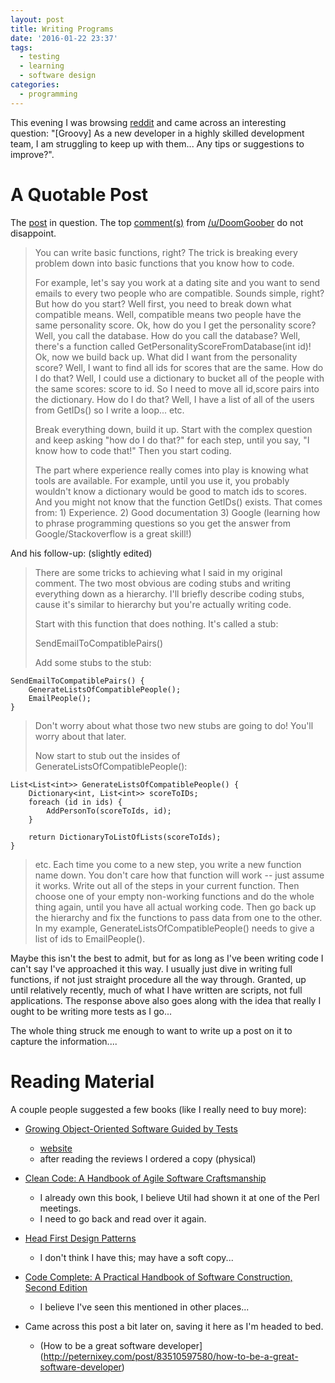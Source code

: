 ```yaml
---
layout: post
title: Writing Programs
date: '2016-01-22 23:37'
tags:
  - testing
  - learning
  - software design
categories:
  - programming
---
```


This evening I was browsing [reddit](www.reddit.com) and came across an interesting question: "[Groovy] As a new developer in a highly skilled development team, I am struggling to keep up with them... Any tips or suggestions to improve?".

# A Quotable Post
The [post](https://www.reddit.com/r/learnprogramming/comments/426e7a/groovy_as_a_new_developer_in_a_highly_skilled/) in question. The top [comment(s)](https://www.reddit.com/r/learnprogramming/comments/426e7a/groovy_as_a_new_developer_in_a_highly_skilled/cz8669h) from [/u/DoomGoober](https://www.reddit.com/user/DoomGoober) do not disappoint.

> You can write basic functions, right? The trick is breaking every problem down into basic functions that you know how to code.
>
> For example, let's say you work at a dating site and you want to send emails to every two people who are compatible. Sounds simple, right? But how do you start? Well first, you need to break down what compatible means. Well, compatible means two people have the same personality score. Ok, how do you I get the personality score? Well, you call the database. How do you call the database? Well, there's a function called GetPersonalityScoreFromDatabase(int id)! Ok, now we build back up. What did I want from the personality score? Well, I want to find all ids for scores that are the same. How do I do that? Well, I could use a dictionary to bucket all of the people with the same scores: score to id. So I need to move all id,score pairs into the dictionary. How do I do that? Well, I have a list of all of the users from GetIDs() so I write a loop... etc.
>
> Break everything down, build it up. Start with the complex question and keep asking "how do I do that?" for each step, until you say, "I know how to code that!" Then you start coding.
>
> The part where experience really comes into play is knowing what tools are available. For example, until you use it, you probably wouldn't know a dictionary would be good to match ids to scores. And you might not know that the function GetIDs() exists. That comes from: 1) Experience. 2) Good documentation 3) Google (learning how to phrase programming questions so you get the answer from Google/Stackoverflow is a great skill!)

And his follow-up: (slightly edited)

> There are some tricks to achieving what I said in my original comment. The two most obvious are coding stubs and writing everything down as a hierarchy. I'll briefly describe coding stubs, cause it's similar to hierarchy but you're actually writing code.
>
> Start with this function that does nothing. It's called a stub:
>
> SendEmailToCompatiblePairs()
>
> Add some stubs to the stub:

```
SendEmailToCompatiblePairs() {
    GenerateListsOfCompatiblePeople();
    EmailPeople();
}
```

> Don't worry about what those two new stubs are going to do! You'll worry about that later.
>
> Now start to stub out the insides of GenerateListsOfCompatiblePeople():

```
List<List<int>> GenerateListsOfCompatiblePeople() {
    Dictionary<int, List<int>> scoreToIDs;
    foreach (id in ids) {
        AddPersonTo(scoreToIds, id);
    }

    return DictionaryToListOfLists(scoreToIds);
}
```

> etc. Each time you come to a new step, you write a new function name down. You don't care how that function will work -- just assume it works. Write out all of the steps in your current function. Then choose one of your empty non-working functions and do the whole thing again, until you have all actual working code. Then go back up the hierarchy and fix the functions to pass data from one to the other. In my example, GenerateListsOfCompatiblePeople() needs to give a list of ids to EmailPeople().

Maybe this isn't the best to admit, but for as long as I've been writing code I can't say I've approached it this way. I usually just dive in writing full functions, if not just straight procedure all the way through. Granted, up until relatively recently, much of what I have written are scripts, not full applications. The response above also goes along with the idea that really I ought to be writing more tests as I go...

The whole thing struck me enough to want to write up a post on it to capture the information....

# Reading Material
A couple people suggested a few books (like I really need to buy more):

- [Growing Object-Oriented Software Guided by Tests](http://amzn.com/0321503627)
  - [website](http://www.growing-object-oriented-software.com/)
  - after reading the reviews I ordered a copy (physical)
- [Clean Code: A Handbook of Agile Software Craftsmanship](http://amzn.com/0132350882)
  - I already own this book, I believe Util had shown it at one of the Perl meetings.
  - I need to go back and read over it again.
- [Head First Design Patterns](http://amzn.com/0596007124)
  - I don't think I have this; may have a soft copy...
- [Code Complete: A Practical Handbook of Software Construction, Second Edition](http://amzn.com/0735619670)
  - I believe I've seen this mentioned in other places...

- Came across this post a bit later on, saving it here as I'm headed to bed.
  - (How to be a great software developer](http://peternixey.com/post/83510597580/how-to-be-a-great-software-developer)

